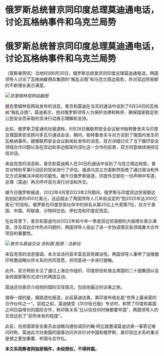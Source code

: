 # 俄罗斯总统普京同印度总理莫迪通电话，讨论瓦格纳事件和乌克兰局势

# 俄罗斯总统普京同印度总理莫迪通电话，讨论瓦格纳事件和乌克兰局势

（观察者网讯）当地时间6月30日，俄罗斯总统普京同印度总理莫迪通电话。两国领导人讨论了瓦格纳雇佣兵集团的“叛乱企图”和乌克兰周边局势，并对双边贸易额的不断增长表示满意。

![](https://inews.gtimg.com/newsapp_bt/0/15810857979/1000)_克里姆林宫网站截图_

据克里姆林宫网站发布的消息，普京和莫迪在当天的通话中谈到了6月24日的瓦格纳“叛乱企图”。莫迪表示，他对俄罗斯领导人为保护法律和秩序、确保国家稳定和公民安全而采取的坚决行动表示理解和支持。

此前，俄罗斯卫星通讯社报道称，6月28日俄联邦安全会议秘书帕特鲁舍夫与印度总理国家安全顾问多瓦尔通话会谈，期间，帕特鲁舍夫与对方谈到了俄国内发生的瓦格纳事件。据俄联邦安全会议新闻处发布的消息，双方详细讨论了当下俄印安全领域合作问题以及在双边和多边框架内深化这一合作的前景，双方同意继续保持互信对话。

来自克宫的消息称，普京和莫迪两人在30日的通话中谈到了乌克兰周边局势。普京对特别军事行动区的现状进行了评估，强调乌克兰方面断然拒绝了通过政治和外交方式来解决冲突的可能性。据今日俄罗斯报道，印度外交部在一份声明中写道，总理（莫迪）再次呼吁双方进行对话和外交。

据今日俄罗斯报道，2022年4月至2023年2月期间，俄罗斯与印度双边贸易额达到创纪录的450亿美元，远远超出了两国领导人几年前设定的“到2025年达300亿美元”的目标。俄罗斯在印度贸易伙伴中的排名从第25位上升至第7位，仅次于美国、中国、阿联酋、沙特阿拉伯、伊拉克和印度尼西亚。

在此背景下，普京和莫迪均对2022年和今年一季度双边贸易额的大幅增长表示满意。涉及双边合作热点问题时，两国领导人指出了进一步协调落实各领域重大合作项目的重要性。

![](https://inews.gtimg.com/newsapp_bt/0/15810857980/1000)_普京与莫迪交谈 资料图 图源：法新社_

来自克宫的消息强调，本次谈话内容丰富且具有建设性。两国领导人重申了加强俄印特惠战略伙伴关系的共同意愿，并同意进一步进行接触。

此外，双方特别关注了通过上海合作组织、印度担任轮值主席国的二十国集团以及金砖国家等形式进行的两国互动。

莫迪还向普京介绍他的国际交往情况，包括他最近的访美之旅。

值得一提的是，据路透社报道，此前莫迪访美，美印宣布彼此是“世界上最亲密的合作伙伴之一”。启程之前，莫迪接受《华尔街日报》专访时，称赞了印度和美国之间日益增长的国防合作，称印美关系“比以往任何时候都要牢固”，两国领导人的互信达到了“前所未有的程度”。

此前，白宫国家安全委员会战略沟通协调员约翰·柯比就邀请莫迪访美一事答记者问时称，莫迪此次对美国的国事访问并非针对中国和俄罗斯，美印双边关系的重点是使之更加重要、牢固与合作化。

**本文系观察者网独家稿件，未经授权，不得转载。**

